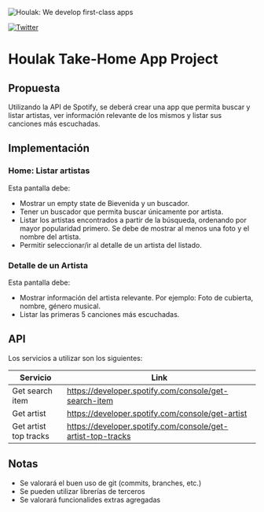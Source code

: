![Houlak: We develop first-class apps](https://houlak.com/assets/images/logos/hk-logo-color.svg)

[![Twitter](https://img.shields.io/badge/twitter-@houlakdev-blue.svg?style=flat-square)](https://twitter.com/houlakdev)

# Houlak Take-Home App Project

## Propuesta

Utilizando la API de Spotify, se deberá crear una app que permita buscar y listar artistas, ver información relevante de los mismos y listar sus canciones más escuchadas. 

## Implementación
### Home: Listar artistas
Esta pantalla debe:
 - Mostrar un empty state de Bievenida y un buscador.
 - Tener un buscador que permita buscar únicamente por artista.
 - Listar los artistas encontrados a partir de la búsqueda, ordenando por mayor popularidad primero. Se debe de mostrar al menos una foto y el nombre del artista.
 - Permitir seleccionar/ir al detalle de un artista del listado.

### Detalle de un Artista
Esta pantalla debe:
- Mostrar información del artista relevante. Por ejemplo: Foto de cubierta, nombre, género musical.
- Listar las primeras 5 canciones más escuchadas.

## API
Los servicios a utilizar son los siguientes:

| Servicio | Link |
| ------ | ------ |
| Get search item | https://developer.spotify.com/console/get-search-item |
| Get artist | https://developer.spotify.com/console/get-artist|
| Get artist top tracks | https://developer.spotify.com/console/get-artist-top-tracks |

## Notas
- Se valorará el buen uso de git (commits, branches, etc.)
- Se pueden utilizar librerías de terceros
- Se valorará funcionalides extras agregadas
